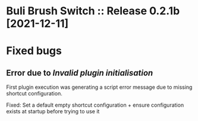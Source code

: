 # Buli Brush Switch :: Release 0.2.1b [2021-12-11]

# Fixed bugs

## Error due to *Invalid plugin initialisation*

First plugin execution was generating a script error message due to missing shortcut configuration.

Fixed: Set a default empty shortcut configuration + ensure configuration exists at startup before trying to use it
